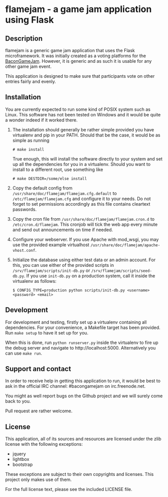 flamejam - a game jam application using Flask
=============================================

Description
-----------
flamejam is a generic game jam application that uses the Flask microframework.
It was initially created as a voting platforms for the [BaconGameJam](http://www.reddit.com/r/BaconGameJam).
However, it is generic and as such it is usable for any other game jam event.

This application is designed to make sure that participants vote on other
entries fairly and evenly.

Installation
------------
You are currently expected to run some kind of POSIX system such as Linux. This software has
not been tested on Windows and it would be quite a wonder indeed if it worked there.

1.  The installation should generally be rather simple provided you have virtualenv and pip in
    your PATH. Should that be the case, it would be as simple as running

        # make install

    True enough, this will install the software directly to your system and set up all the dependencies
    for you in a virtualenv. Should you want to install to a different root, use something like

        # make DESTDIR=/some/else install

2.  Copy the default config from `/usr/share/doc/flamejam/flamejam.cfg.default` to
    `/etc/flamejam/flamejam.cfg` and configure it to your needs. Do not forget to set permissions
    accordingly as this file contains cleartext passwords.
3.  Copy the cron file from `/usr/share/doc/flamejam/flamejam.cron.d` to `/etc/cron.d/flamejam`.
    This cronjob will tick the web app every minute and send out announcements on time if needed.
4.  Configure your webserver. If you use Apache with mod\_wsgi, you may use the provided example
    virtualhost `/usr/share/doc/flamejam/apache-vhost.conf`.
5.  Initialize the database using either test data or an admin account. For this, you can use
    either of the provided scripts in `/srv/flamejam/scripts/init-db.py` or
    `/srv/flamejam/scripts/seed-db.py`. If you use `init-db.py` on a production system, call it
    inside the virtualenv as follows:

        $ CONFIG_TYPE=production python scripts/init-db.py <username> <password> <email>


Development
-----------
For development and testing, firstly set up a virtualenv containing all dependencies. For your
convenience, a Makefile target has been provided. Run `make setup` to have it set up for you.

When this is done, run `python runserver.py` inside the virtualenv to fire up the
debug server and navigate to http://localhost:5000. Alternatively you can use `make run`.


Support and contact
-------------------
In order to receive help in getting this application to run, it would be best to ask
in the official IRC channel: #bacongamejam on irc.freenode.net.

You might as well report bugs on the Github project and we will surely come back to you.

Pull request are rather welcome.

License
-------
This application, all of its sources and resources are licensed under the zlib license with the
following exceptions:

 - jquery
 - lightbox
 - bootstrap

These exceptions are subject to their own copyrights and licenses. This project only makes use of them.

For the full license text, please see the included LICENSE file.
